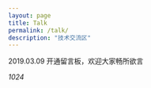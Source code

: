 ```yaml
---
layout: page
title: Talk
permalink: /talk/
description: "技术交流区"
---
```


2019.03.09 开通留言板，欢迎大家畅所欲言


<script src="//cdn1.lncld.net/static/js/3.0.4/av-min.js"></script>
<script src='//unpkg.com/valine/dist/Valine.min.js'></script>
<div id="vcomments"></div>
<script>
    new Valine({
        el: '#vcomments',
        app_id: 'fe97Ym6pMFX5GRY6LQXRO3Uy-gzGzoHsz',  
        app_key: 'sdul8c32zhTdpMUTbMzs4o87', 
        avatar: 'robohash',
        placeholder:'欢迎留言交流',
        pageSize: 10,
        highlight: true,
        notify: false,
        visitor: true,
        meta: ['nick','mail']
    });
</script>

<span id="</about>" class="leancloud-visitors" data-flag-title="Your Article Title">
    <i class="leancloud-visitors-count">1024</i>
</span>
